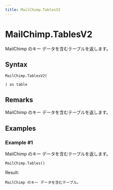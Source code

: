 ```yaml
---
title: MailChimp.TablesV2
---
```


# MailChimp.TablesV2


MailChimp のキー データを含むテーブルを返します。


## Syntax

```powerquery
MailChimp.TablesV2(

) as table
```


## Remarks

MailChimp のキー データを含むテーブルを返します。


## Examples

### Example #1 
MailChimp のキー データを含むテーブルを返します。
```powerquery
MailChimp.Tables()
```

Result: 
```powerquery
MailChimp のキー データを含むテーブル。
```



